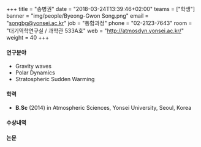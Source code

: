 +++
title = "송병권"
date = "2018-03-24T13:39:46+02:00"
teams = ["학생"]
banner = "img/people/Byeong-Gwon Song.png"
email = "songbg@yonsei.ac.kr"
job = "통합과정"
phone = "02-2123-7643"
room = "대기역학연구실 / 과학관 533A호"
web = "http://atmosdyn.yonsei.ac.kr/"
weight = 40
+++

#### 연구분야
+ Gravity waves
+ Polar Dynamics
+ Stratospheric Sudden Warming

#### 학력
 + **B.Sc** (2014) in Atmospheric Sciences, Yonsei University, Seoul, Korea

#### 수상내역


#### 논문
